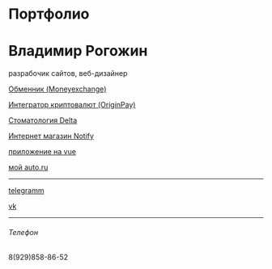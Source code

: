 # Портфолио

<h1>Владимир Рогожин</h1>

разрабочик сайтов, веб-дизайнер

[Обменник (Moneyexchange)](https://manfbu.github.io/duble3/ "!")

[Интегратор криптовалют (OriginPay)](https://manfbu.github.io/OriginPay/ "!")

[Стоматология Delta](https://manfbu.github.io/Stomotolog/ "!")

[Интернет магазин Notify](https://manfbu.github.io/Notify/ "!")

[приложение на vue](https://manfbu.github.io/vue-app/ "!")

[мой auto.ru](https://manfbu.github.io/%D0%BC%D0%BE%D0%B9%20auto.ru/ "!")


<hr>

[telegramm](https://t-do.ru/vlprog "тут телега")

[vk](https://vk.com/frontend24 "тут вк")

<hr>

<h6>Телефон</h6>

<a>8(929)858-86-52</a>




